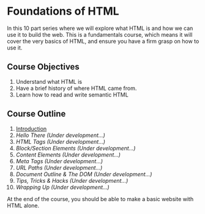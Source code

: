 # Foundations of HTML
In this 10 part series where we will explore what HTML is and how we can use it to build the web. This is a fundamentals course, which means it will cover the very basics of HTML, and ensure you have a firm grasp on how to use it.

## Course Objectives
1. Understand what HTML is
2. Have a brief history of where HTML came from.
3. Learn how to read and write semantic HTML

## Course Outline
1. [Introduction](lesson-01)
2. *Hello There (Under development...)*
3. *HTML Tags (Under development...)*
4. *Block/Section Elements (Under development...)*
5. *Content Elements (Under development...)*
6. *Meta Tags (Under development...)*
7. *URL Paths (Under development...)*
8. *Document Outline & The DOM (Under development...)*
9. *Tips, Tricks & Hacks (Under development...)*
10. *Wrapping Up (Under development...)*

At the end of the course, you should be able to make a basic website with HTML alone.
